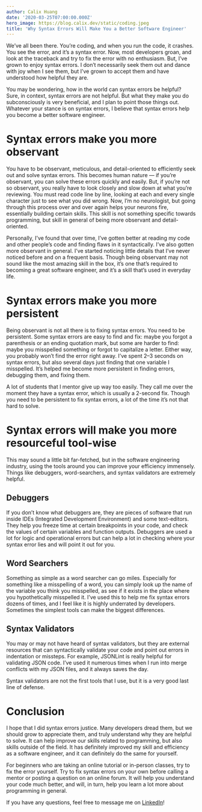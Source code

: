 ```yaml
---
author: Calix Huang
date: '2020-03-25T07:00:00.000Z'
hero_image: https://blog.calix.dev/static/coding.jpeg
title: 'Why Syntax Errors Will Make You a Better Software Engineer'
---
```


We’ve all been there. You’re coding, and when you run the code, it crashes. You see the error, and it’s a syntax error. Now, most developers groan, and look at the traceback and try to fix the error with no enthusiasm. But, I’ve grown to enjoy syntax errors. I don’t necessarily seek them out and dance with joy when I see them, but I’ve grown to accept them and have understood how helpful they are.

You may be wondering, how in the world can syntax errors be helpful? Sure, in context, syntax errors are not helpful. But what they make you do subconsciously is very beneficial, and I plan to point those things out.
Whatever your stance is on syntax errors, I believe that syntax errors help you become a better software engineer.

# Syntax errors make you more observant

You have to be observant, meticulous, and detail-oriented to efficiently seek out and solve syntax errors. This becomes human nature — if you’re observant, you can solve these errors quickly and easily. But, if you’re not so observant, you really have to look closely and slow down at what you’re reviewing. You must read code line by line, looking at each and every single character just to see what you did wrong. Now, I’m no neurologist, but going through this process over and over again helps your neurons fire, essentially building certain skills. This skill is not something specific towards programming, but skill in general of being more observant and detail-oriented.

Personally, I’ve found that over time, I’ve gotten better at reading my code and other people’s code and finding flaws in it syntactically. I’ve also gotten more observant in general. I’ve started noticing little details that I’ve never noticed before and on a frequent basis. Though being observant may not sound like the most amazing skill in the box, it’s one that’s required to becoming a great software engineer, and it’s a skill that’s used in everyday life.

# Syntax errors make you more persistent

Being observant is not all there is to fixing syntax errors. You need to be persistent. Some syntax errors are easy to find and fix: maybe you forgot a parenthesis or an ending quotation mark, but some are harder to find: maybe you misspelled something or forgot to capitalize a letter. Either way, you probably won’t find the error right away. I’ve spent 2–3 seconds on syntax errors, but also several days just finding that one variable I misspelled. It’s helped me become more persistent in finding errors, debugging them, and fixing them.

A lot of students that I mentor give up way too easily. They call me over the moment they have a syntax error, which is usually a 2-second fix. Though you need to be persistent to fix syntax errors, a lot of the time it’s not that hard to solve.

# Syntax errors will make you more resourceful tool-wise

This may sound a little bit far-fetched, but in the software engineering industry, using the tools around you can improve your efficiency immensely. Things like debuggers, word-searchers, and syntax validators are extremely helpful.

## Debuggers
If you don’t know what debuggers are, they are pieces of software that run inside IDEs (Integrated Development Environment) and some text-editors. They help you freeze time at certain breakpoints in your code, and check the values of certain variables and function outputs. Debuggers are used a lot for logic and operational errors but can help a lot in checking where your syntax error lies and will point it out for you.

## Word Searchers
Something as simple as a word searcher can go miles. Especially for something like a misspelling of a word, you can simply look up the name of the variable you think you misspelled, as see if it exists in the place where you hypothetically misspelled it. I’ve used this to help me fix syntax errors dozens of times, and I feel like it is highly underrated by developers. Sometimes the simplest tools can make the biggest differences.

## Syntax Validators
You may or may not have heard of syntax validators, but they are external resources that can syntactically validate your code and point out errors in indentation or missteps. For example, JSONLint is really helpful for validating JSON code. I’ve used it numerous times when I run into merge conflicts with my JSON files, and it always saves the day.

Syntax validators are not the first tools that I use, but it is a very good last line of defense.

# Conclusion

I hope that I did syntax errors justice. Many developers dread them, but we should grow to appreciate them, and truly understand why they are helpful to solve. It can help improve our skills related to programming, but also skills outside of the field. It has definitely improved my skill and efficiency as a software engineer, and it can definitely do the same for yourself.

For beginners who are taking an online tutorial or in-person classes, try to fix the error yourself. Try to fix syntax errors on your own before calling a mentor or posting a question on an online forum. It will help you understand your code much better, and will, in turn, help you learn a lot more about programming in general.

If you have any questions, feel free to message me on [LinkedIn](https://www.linkedin.com/in/calix-huang/)!
